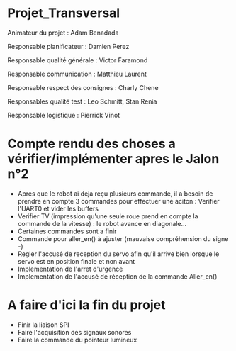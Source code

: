 # Projet_Transversal

Animateur du projet : Adam Benadada

Responsable planificateur : Damien Perez

Responsable qualité générale : Victor Faramond

Responsable communication : Matthieu Laurent

Responsable respect des consignes : Charly Chene

Responsables qualité test : Leo Schmitt, Stan Renia

Responsable logistique : Pierrick Vinot


# Compte rendu des choses a vérifier/implémenter apres le Jalon n°2

- Apres que le robot ai deja reçu plusieurs commande, il a besoin de prendre en compte 3 commandes pour effectuer une aciton : Verifier l'UART0 et vider les buffers
- Verifier TV (impression qu'une seule roue prend en compte la commande de la vitesse) : le robot avance en diagonale...
- Certaines commandes sont a finir
- Commande pour aller_en() à ajuster (mauvaise compréhension du signe -)
- Regler l'accusé de reception du servo afin qu'il arrive bien lorsque le servo est en position finale et non avant
- Implementation de l'arret d'urgence
- Implementation de l'accusé de réception de la commande Aller_en()


# A faire d'ici la fin du projet

- Finir la liaison SPI
- Faire l'acquisition des signaux sonores
- Faire la commande du pointeur lumineux
